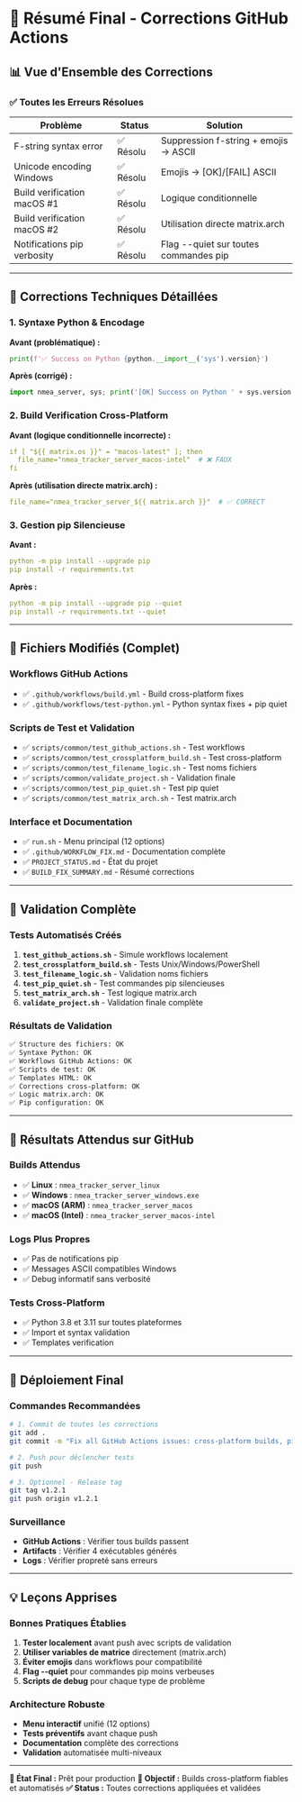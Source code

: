 # 🎯 Résumé Final - Corrections GitHub Actions

## 📊 Vue d'Ensemble des Corrections

### ✅ **Toutes les Erreurs Résolues**

| Problème | Status | Solution |
|----------|--------|----------|
| F-string syntax error | ✅ Résolu | Suppression f-string + emojis → ASCII |
| Unicode encoding Windows | ✅ Résolu | Emojis → [OK]/[FAIL] ASCII |
| Build verification macOS #1 | ✅ Résolu | Logique conditionnelle |
| Build verification macOS #2 | ✅ Résolu | Utilisation directe matrix.arch |
| Notifications pip verbosity | ✅ Résolu | Flag --quiet sur toutes commandes pip |

---

## 🔧 **Corrections Techniques Détaillées**

### 1. **Syntaxe Python & Encodage**

**Avant (problématique) :**

```python
print(f'✅ Success on Python {python.__import__('sys').version}')
```

**Après (corrigé) :**

```python
import nmea_server, sys; print('[OK] Success on Python ' + sys.version.split()[0])
```

### 2. **Build Verification Cross-Platform**

**Avant (logique conditionnelle incorrecte) :**

```yaml
if [ "${{ matrix.os }}" = "macos-latest" ]; then
  file_name="nmea_tracker_server_macos-intel"  # ❌ FAUX
fi
```

**Après (utilisation directe matrix.arch) :**

```yaml
file_name="nmea_tracker_server_${{ matrix.arch }}"  # ✅ CORRECT
```

### 3. **Gestion pip Silencieuse**

**Avant :**

```yaml
python -m pip install --upgrade pip
pip install -r requirements.txt
```

**Après :**

```yaml
python -m pip install --upgrade pip --quiet
pip install -r requirements.txt --quiet
```

---

## 📁 **Fichiers Modifiés (Complet)**

### Workflows GitHub Actions

- ✅ `.github/workflows/build.yml` - Build cross-platform fixes
- ✅ `.github/workflows/test-python.yml` - Python syntax fixes + pip quiet

### Scripts de Test et Validation

- ✅ `scripts/common/test_github_actions.sh` - Test workflows
- ✅ `scripts/common/test_crossplatform_build.sh` - Test cross-platform
- ✅ `scripts/common/test_filename_logic.sh` - Test noms fichiers
- ✅ `scripts/common/validate_project.sh` - Validation finale
- ✅ `scripts/common/test_pip_quiet.sh` - Test pip quiet
- ✅ `scripts/common/test_matrix_arch.sh` - Test matrix.arch

### Interface et Documentation

- ✅ `run.sh` - Menu principal (12 options)
- ✅ `.github/WORKFLOW_FIX.md` - Documentation complète
- ✅ `PROJECT_STATUS.md` - État du projet
- ✅ `BUILD_FIX_SUMMARY.md` - Résumé corrections

---

## 🧪 **Validation Complète**

### Tests Automatisés Créés

1. **`test_github_actions.sh`** - Simule workflows localement
2. **`test_crossplatform_build.sh`** - Tests Unix/Windows/PowerShell
3. **`test_filename_logic.sh`** - Validation noms fichiers
4. **`test_pip_quiet.sh`** - Test commandes pip silencieuses
5. **`test_matrix_arch.sh`** - Test logique matrix.arch
6. **`validate_project.sh`** - Validation finale complète

### Résultats de Validation

```bash
✅ Structure des fichiers: OK
✅ Syntaxe Python: OK
✅ Workflows GitHub Actions: OK
✅ Scripts de test: OK
✅ Templates HTML: OK
✅ Corrections cross-platform: OK
✅ Logic matrix.arch: OK
✅ Pip configuration: OK
```

---

## 🎯 **Résultats Attendus sur GitHub**

### Builds Attendus

- ✅ **Linux** : `nmea_tracker_server_linux`
- ✅ **Windows** : `nmea_tracker_server_windows.exe`
- ✅ **macOS (ARM)** : `nmea_tracker_server_macos`
- ✅ **macOS (Intel)** : `nmea_tracker_server_macos-intel`

### Logs Plus Propres

- ✅ Pas de notifications pip
- ✅ Messages ASCII compatibles Windows
- ✅ Debug informatif sans verbosité

### Tests Cross-Platform

- ✅ Python 3.8 et 3.11 sur toutes plateformes
- ✅ Import et syntax validation
- ✅ Templates verification

---

## 🚀 **Déploiement Final**

### Commandes Recommandées

```bash
# 1. Commit de toutes les corrections
git add .
git commit -m "Fix all GitHub Actions issues: cross-platform builds, pip notifications, matrix.arch logic"

# 2. Push pour déclencher tests
git push

# 3. Optionnel - Release tag
git tag v1.2.1
git push origin v1.2.1
```

### Surveillance

- **GitHub Actions** : Vérifier tous builds passent
- **Artifacts** : Vérifier 4 exécutables générés
- **Logs** : Vérifier propreté sans erreurs

---

## 💡 **Leçons Apprises**

### Bonnes Pratiques Établies

1. **Tester localement** avant push avec scripts de validation
2. **Utiliser variables de matrice** directement (matrix.arch)
3. **Éviter emojis** dans workflows pour compatibilité
4. **Flag --quiet** pour commandes pip moins verbeuses
5. **Scripts de debug** pour chaque type de problème

### Architecture Robuste

- **Menu interactif** unifié (12 options)
- **Tests préventifs** avant chaque push
- **Documentation** complète des corrections
- **Validation** automatisée multi-niveaux

---

**📅 État Final :** Prêt pour production
**🎯 Objectif :** Builds cross-platform fiables et automatisés
**✅ Status :** Toutes corrections appliquées et validées
